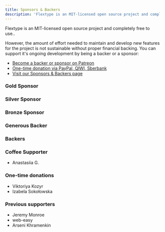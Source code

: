 ```yaml
---
title: Sponsors & Backers
description: 'Flextype is an MIT-licensed open source project and completely free to use. However, the amount of effort needed to maintain and develop new features for the project is not sustainable without proper financial backing.'
---
```


Flextype is an MIT-licensed open source project and completely free to use..

However, the amount of effort needed to maintain and develop new features for the project is not sustainable without proper financial backing. You can support it's ongoing development by being a backer or a sponsor:

* [Become a backer or sponsor on Patreon](https://www.patreon.com/awilum)
* [One-time donation via PayPal, QIWI, Sberbank](//flextype.org/one-time-donation)
* [Visit our Sponsors & Backers page](//flextype.org/sponsors)

### Gold Sponsor

### Silver Sponsor

### Bronze Sponsor

### Generous Backer

### Backers

### Coffee Supporter
* Anastasiia G.

### One-time donations
* Viktoriya Kozyr
* Izabela Sokołowska

### Previous supporters

* Jeremy Monroe
* web-easy
* Arseni Khramenkin

